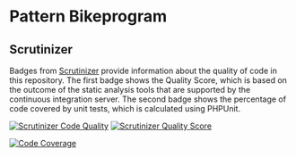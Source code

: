 # Pattern Bikeprogram
## Scrutinizer

Badges from [Scrutinizer](https://scrutinizer-ci.com/) provide information about the quality of code in this repository.
The first badge shows the Quality Score, which is based on the outcome of the static analysis tools that are supported
by the continuous integration server. The second badge shows the percentage of code covered by unit tests, which is
calculated using PHPUnit.

[![Scrutinizer Code Quality](https://scrutinizer-ci.com/g/freddyph/pattern-bikeprogram/badges/quality-score.png?b=main)](https://scrutinizer-ci.com/g/freddyph/pattern-bikeprogram/?branch=main)
[![Scrutinizer Quality Score](https://scrutinizer-ci.com/g/freddyph/pattern-bikeprogram/badges/badges/quality-score.png?s=4023c984fc1163a44f4220cd7d57406643ced9f2)](https://scrutinizer-ci.com/g/freddyph/pattern-bikeprogram/)

[![Code Coverage](https://scrutinizer-ci.com/g/freddyph/pattern-bikeprogram/badges/badges/coverage.png?s=531ebd5f55891dfc816ace082531adfb24d194e9)](https://scrutinizer-ci.com/g/freddyph/pattern-bikeprogram/badges/)
